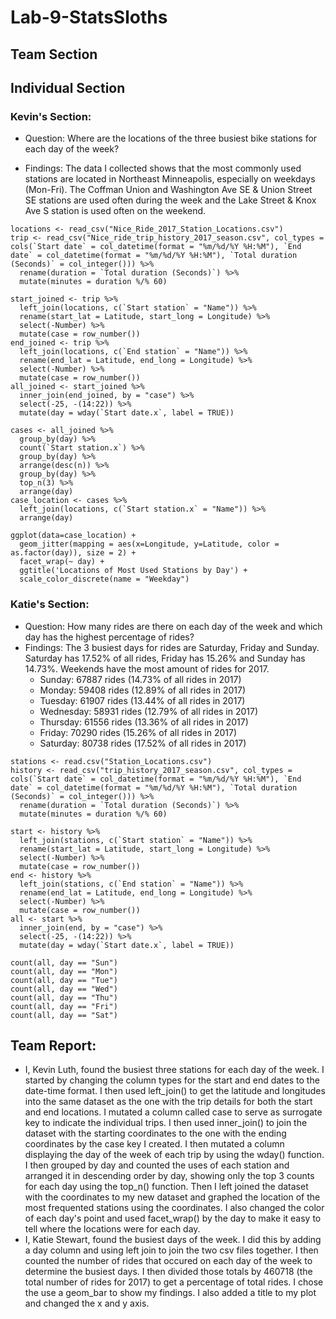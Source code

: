 # Lab-9-StatsSloths

## Team Section



## Individual Section

### Kevin's Section:
* Question: Where are the locations of the three busiest bike stations for each day of the week?

* Findings: The data I collected shows that the most commonly used stations are located in Northeast Minneapolis, especially on weekdays (Mon-Fri). The Coffman Union and Washington Ave SE & Union Street SE stations are used often during the week and the Lake Street & Knox Ave S station is used often on the weekend.

```{r}
locations <- read_csv("Nice_Ride_2017_Station_Locations.csv")
trip <- read_csv("Nice_ride_trip_history_2017_season.csv", col_types = cols(`Start date` = col_datetime(format = "%m/%d/%Y %H:%M"), `End date` = col_datetime(format = "%m/%d/%Y %H:%M"), `Total duration (Seconds)` = col_integer())) %>%
  rename(duration = `Total duration (Seconds)`) %>%
  mutate(minutes = duration %/% 60)

start_joined <- trip %>%
  left_join(locations, c(`Start station` = "Name")) %>%
  rename(start_lat = Latitude, start_long = Longitude) %>%
  select(-Number) %>%
  mutate(case = row_number())
end_joined <- trip %>%
  left_join(locations, c(`End station` = "Name")) %>%
  rename(end_lat = Latitude, end_long = Longitude) %>%
  select(-Number) %>%
  mutate(case = row_number())
all_joined <- start_joined %>%
  inner_join(end_joined, by = "case") %>%
  select(-25, -(14:22)) %>%
  mutate(day = wday(`Start date.x`, label = TRUE))
  
cases <- all_joined %>%
  group_by(day) %>%
  count(`Start station.x`) %>%
  group_by(day) %>%
  arrange(desc(n)) %>%
  group_by(day) %>%
  top_n(3) %>%
  arrange(day)
case_location <- cases %>%
  left_join(locations, c(`Start station.x` = "Name")) %>%
  arrange(day)

ggplot(data=case_location) +
  geom_jitter(mapping = aes(x=Longitude, y=Latitude, color = as.factor(day)), size = 2) +
  facet_wrap(~ day) +
  ggtitle('Locations of Most Used Stations by Day') +
  scale_color_discrete(name = "Weekday")
```
### Katie's Section:
* Question: How many rides are there on each day of the week and which day has the highest percentage of rides?
* Findings: The 3 busiest days for rides are Saturday, Friday and Sunday. Saturday has 17.52% of all rides, Friday has 15.26% and Sunday has 14.73%. Weekends have the most amount of rides for 2017. 
  * Sunday: 67887 rides (14.73% of all rides in 2017)
  * Monday: 59408 rides (12.89% of all rides in 2017)
  * Tuesday: 61907 rides (13.44% of all rides in 2017)
  * Wednesday: 58931 rides (12.79% of all rides in 2017)
  * Thursday: 61556 rides (13.36% of all rides in 2017)
  * Friday: 70290 rides (15.26% of all rides in 2017)
  * Saturday: 80738 rides (17.52% of all rides in 2017)

```{r}
stations <- read.csv("Station_Locations.csv")
history <- read_csv("trip_history_2017_season.csv", col_types = cols(`Start date` = col_datetime(format = "%m/%d/%Y %H:%M"), `End date` = col_datetime(format = "%m/%d/%Y %H:%M"), `Total duration (Seconds)` = col_integer())) %>%
  rename(duration = `Total duration (Seconds)`) %>%
  mutate(minutes = duration %/% 60)
```
```{r}
start <- history %>%
  left_join(stations, c(`Start station` = "Name")) %>%
  rename(start_lat = Latitude, start_long = Longitude) %>%
  select(-Number) %>%
  mutate(case = row_number())
end <- history %>%
  left_join(stations, c(`End station` = "Name")) %>%
  rename(end_lat = Latitude, end_long = Longitude) %>%
  select(-Number) %>%
  mutate(case = row_number())
all <- start %>%
  inner_join(end, by = "case") %>%
  select(-25, -(14:22)) %>%
  mutate(day = wday(`Start date.x`, label = TRUE))
```
```{r}
count(all, day == "Sun")
count(all, day == "Mon")
count(all, day == "Tue") 
count(all, day == "Wed")
count(all, day == "Thu")
count(all, day == "Fri")
count(all, day == "Sat")
```
## Team Report:
* I, Kevin Luth, found the busiest three stations for each day of the week. I started by changing the column types for the start and end dates to the date-time format. I then used left_join() to get the latitude and longitudes into the same dataset as the one with the trip details for both the start and end locations. I mutated a column called case to serve as surrogate key to indicate the individual trips. I then used inner_join() to join the dataset with the starting coordinates to the one with the ending coordinates by the case key I created. I then mutated a column displaying the day of the week of each trip by using the wday() function. I then grouped by day and counted the uses of each station and arranged it in descending order by day, showing only the top 3 counts for each day using the top_n() function. Then I left joined the dataset with the coordinates to my new dataset and graphed the location of the most frequented stations using the coordinates. I also changed the color of each day's point and used facet_wrap() by the day to make it easy to tell where the locations were for each day.
* I, Katie Stewart, found the busiest days of the week. I did this by adding a day column and using left join to join the two csv files together. I then counted the number of rides that occured on each day of the week to determine the busiest days. I then divided those totals by 460718 (the total number of rides for 2017) to get a percentage of total rides. I chose the use a geom_bar to show my findings. I also added a title to my plot and changed the x and y axis.
